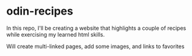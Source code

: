 # odin-recipes
In this repo, I'll be creating a website that highlights a couple of recipes while exercising my learned html skills.

Will create multi-linked pages, add some images, and links to favorites
